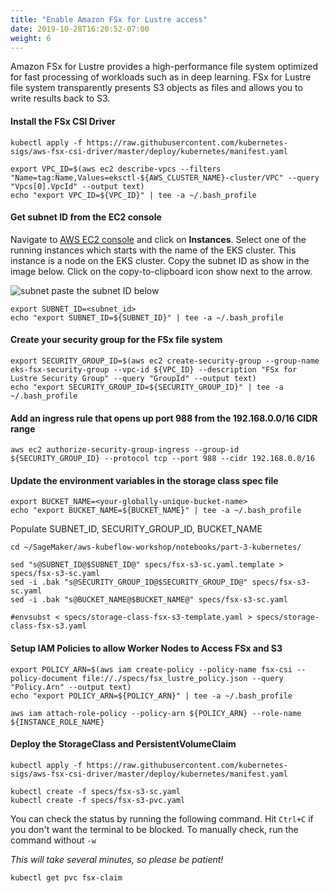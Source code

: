 ```yaml
---
title: "Enable Amazon FSx for Lustre access"
date: 2019-10-28T16:20:52-07:00
weight: 6
---
```


Amazon FSx for Lustre provides a high-performance file system optimized for fast processing of workloads such as in deep learning. FSx for Lustre file system transparently presents S3 objects as files and allows you to write results back to S3.

#### Install the FSx CSI Driver
```
kubectl apply -f https://raw.githubusercontent.com/kubernetes-sigs/aws-fsx-csi-driver/master/deploy/kubernetes/manifest.yaml
```
```
export VPC_ID=$(aws ec2 describe-vpcs --filters "Name=tag:Name,Values=eksctl-${AWS_CLUSTER_NAME}-cluster/VPC" --query "Vpcs[0].VpcId" --output text)
echo "export VPC_ID=${VPC_ID}" | tee -a ~/.bash_profile
```

#### Get subnet ID from the EC2 console
Navigate to [AWS EC2 console](https://console.aws.amazon.com/ec2/v2/home) and click on **Instances**.
Select one of the running instances which starts with the name of the EKS cluster. This instance is a node on the EKS cluster.
Copy the subnet ID as show in the image below. Click on the copy-to-clipboard icon show next to the arrow.

![subnet](/images/eks/subnet_image.png)
paste the subnet ID below
```
export SUBNET_ID=<subnet_id>
echo "export SUBNET_ID=${SUBNET_ID}" | tee -a ~/.bash_profile
```

#### Create your security group for the FSx file system
```
export SECURITY_GROUP_ID=$(aws ec2 create-security-group --group-name eks-fsx-security-group --vpc-id ${VPC_ID} --description "FSx for Lustre Security Group" --query "GroupId" --output text)
echo "export SECURITY_GROUP_ID=${SECURITY_GROUP_ID}" | tee -a ~/.bash_profile
```

#### Add an ingress rule that opens up port 988 from the 192.168.0.0/16 CIDR range
```
aws ec2 authorize-security-group-ingress --group-id ${SECURITY_GROUP_ID} --protocol tcp --port 988 --cidr 192.168.0.0/16
```

#### Update the environment variables in the storage class spec file
```
export BUCKET_NAME=<your-globally-unique-bucket-name>
echo "export BUCKET_NAME=${BUCKET_NAME}" | tee -a ~/.bash_profile
```

Populate SUBNET_ID, SECURITY_GROUP_ID, BUCKET_NAME
```
cd ~/SageMaker/aws-kubeflow-workshop/notebooks/part-3-kubernetes/

sed "s@SUBNET_ID@$SUBNET_ID@" specs/fsx-s3-sc.yaml.template > specs/fsx-s3-sc.yaml
sed -i .bak "s@SECURITY_GROUP_ID@$SECURITY_GROUP_ID@" specs/fsx-s3-sc.yaml 
sed -i .bak "s@BUCKET_NAME@$BUCKET_NAME@" specs/fsx-s3-sc.yaml

#envsubst < specs/storage-class-fsx-s3-template.yaml > specs/storage-class-fsx-s3.yaml
```

#### Setup IAM Policies to allow Worker Nodes to Access FSx and S3
```
export POLICY_ARN=$(aws iam create-policy --policy-name fsx-csi --policy-document file://./specs/fsx_lustre_policy.json --query "Policy.Arn" --output text)
echo "export POLICY_ARN=${POLICY_ARN}" | tee -a ~/.bash_profile

aws iam attach-role-policy --policy-arn ${POLICY_ARN} --role-name ${INSTANCE_ROLE_NAME}
```

#### Deploy the StorageClass and PersistentVolumeClaim
```
kubectl apply -f https://raw.githubusercontent.com/kubernetes-sigs/aws-fsx-csi-driver/master/deploy/kubernetes/manifest.yaml

kubectl create -f specs/fsx-s3-sc.yaml
kubectl create -f specs/fsx-s3-pvc.yaml
```

You can check the status by running the following command. Hit `Ctrl+C` if you don't want the terminal to be blocked. To manually check, run the command without `-w`

*This will take several minutes, so please be patient!*

```
kubectl get pvc fsx-claim 
```

